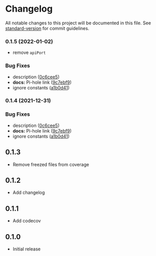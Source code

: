 # Changelog

All notable changes to this project will be documented in this file. See [standard-version](https://github.com/conventional-changelog/standard-version) for commit guidelines.

### 0.1.5 (2022-01-02)

* remove `apiPort`

### Bug Fixes

* description ([0c6cee5](https://github.com/sterrenburg/pihole-api/commit/0c6cee5301633f7c29a12554b897688a51f20761))
* **docs:** Pi-hole link ([9c7ebf9](https://github.com/sterrenburg/pihole-api/commit/9c7ebf9f4f5df0e18bc192b6307f971d932cae9c))
* ignore constants ([a1b0d41](https://github.com/sterrenburg/pihole-api/commit/a1b0d41b646eec44e276731a60290653c181e064))

### 0.1.4 (2021-12-31)


### Bug Fixes

* description ([0c6cee5](https://github.com/sterrenburg/pihole-api/commit/0c6cee5301633f7c29a12554b897688a51f20761))
* **docs:** Pi-hole link ([9c7ebf9](https://github.com/sterrenburg/pihole-api/commit/9c7ebf9f4f5df0e18bc192b6307f971d932cae9c))
* ignore constants ([a1b0d41](https://github.com/sterrenburg/pihole-api/commit/a1b0d41b646eec44e276731a60290653c181e064))

## 0.1.3

* Remove freezed files from coverage

## 0.1.2

* Add changelog

## 0.1.1

* Add codecov

## 0.1.0

* Initial release
